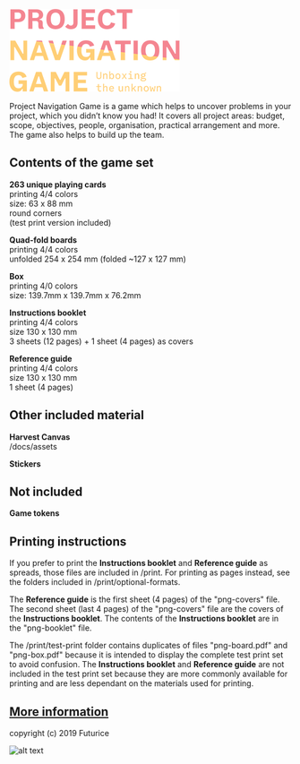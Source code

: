 ![alt text](png-logo.png "# Project Navigation game")

Project Navigation Game is a game which helps to uncover problems in your project, which you didn’t know you had! It covers all project areas: budget, scope, objectives, people, organisation, practical arrangement and more. The game also helps to build up the team.

## Contents of the game set

**263 unique playing cards**<br/>
printing 4/4 colors<br/>
size: 63 x 88 mm<br/>
round corners<br/>
(test print version included)

**Quad-fold boards**<br/>
printing 4/4 colors<br/>
unfolded 254 x 254 mm (folded ~127 x 127 mm)

**Box**<br/>
printing 4/0 colors<br/>
size: 139.7mm x 139.7mm x 76.2mm

**Instructions booklet**<br/>
printing 4/4 colors<br/>
size 130 x 130 mm<br/>
3 sheets (12 pages) + 1 sheet (4 pages) as covers

**Reference guide**<br/>
printing 4/4 colors<br/>
size 130 x 130 mm<br/>
1 sheet (4 pages)

## Other included material

**Harvest Canvas**<br/>
/docs/assets

**Stickers**

## Not included

**Game tokens**

## Printing instructions

If you prefer to print the **Instructions booklet** and **Reference guide** as spreads, those files are included in /print. For printing as pages instead, see the folders included in /print/optional-formats.

The **Reference guide** is the first sheet (4 pages) of the "png-covers" file. The second sheet (last 4 pages) of the "png-covers" file are the covers of the **Instructions booklet**. The contents of the **Instructions booklet** are in the "png-booklet" file.

The /print/test-print folder contains duplicates of files "png-board.pdf" and "png-box.pdf" because it is intended to display the complete test print set to avoid confusion. The **Instructions booklet** and **Reference guide** are not included in the test print set because they are more commonly available for printing and are less dependant on the materials used for printing.

## [More information](https://projectnavigationgame.futurice.com)

copyright (c) 2019 Futurice

![alt text](https://i.creativecommons.org/l/by-sa/4.0/88x31.png "Creative Commons Attribution-ShareAlike 4.0 International License")

